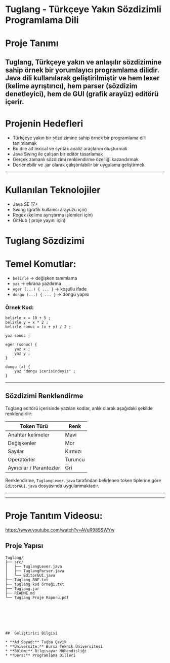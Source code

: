 #  Tuglang - Türkçeye Yakın Sözdizimli Programlama Dili

# Proje Tanımı

Tuglang, Türkçeye yakın ve anlaşılır sözdizimine sahip örnek bir yorumlayıcı programlama dilidir. Java dili kullanılarak geliştirilmiştir ve hem lexer (kelime ayrıştırıcı), hem parser (sözdizim denetleyici), hem de GUI (grafik arayüz) editörü içerir.
---

# Projenin Hedefleri

* Türkçeye yakın bir sözdizimine sahip örnek bir programlama dili tanımlamak
* Bu dile ait lexical ve syntax analiz araçlarını oluşturmak
* Java Swing ile çalışan bir editör tasarlamak
* Gerçek zamanlı sözdizimi renklendirme özelliği kazandırmak
* Derlenebilir ve .jar olarak çalıştırılabilir bir uygulama geliştirmek

---

# Kullanılan Teknolojiler

* Java SE 17+
* Swing (grafik kullanıcı arayüzü için)
* Regex (kelime ayrıştırma işlemleri için)
* GitHub ( proje yayını için)



#  Tuglang Sözdizimi

# Temel Komutlar:

* `belirle` → değişken tanımlama
* `yaz` → ekrana yazdırma
* `eger (...) { ... }` → koşullu ifade
* `dongu (...) { ... }` → döngü yapısı

### Örnek Kod:

```tuglang
belirle x = 10 + 5 ;
belirle y = x * 2 ;
belirle sonuc = (x + y) / 2 ;

yaz sonuc ;

eger (sonuc) {
    yaz x ;
    yaz y ;
}

dongu (x) {
    yaz "dongu icerisindeyiz" ;
}
```

---



##  Sözdizimi Renklendirme

Tuglang editörü içerisinde yazılan kodlar, anlık olarak aşağıdaki şekilde renklendirilir:

| Token Türü               | Renk    |
| ------------------------ | ------- |
| Anahtar kelimeler        | Mavi    |
| Değişkenler              | Mor     |
| Sayılar                  | Kırmızı |
| Operatörler              | Turuncu |
| Ayırıcılar / Parantezler | Gri     |

Renklendirme, `TuglangLexer.java` tarafından belirlenen token tiplerine göre `EditorGUI.java` dosyasında uygulanmaktadır.

---
---
# Proje Tanıtım Videosu:
https://www.youtube.com/watch?v=AVuR98SSWYw 
##  Proje Yapısı

```
Tuglang/
├── src/
│   ├── TuglangLexer.java
│   ├── TuglangParser.java
│   └── EditorGUI.java
├── Tuglang_BNF.txt
├── tuglang kod örneği.txt
├── Tuglang.jar
├── README.md
└── Tuglang Proje Raporu.pdf







##  Geliştirici Bilgisi

* **Ad Soyad:** Tuğba Çevik
* **Üniversite:** Bursa Teknik Üniversitesi
* **Bölüm:** Bilgisayar Mühendisliği
* **Ders:** Programlama Dilleri




